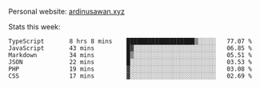 Personal website: [ardinusawan.xyz](https://ardinusawan.xyz)

Stats this week:
<!--START_SECTION:waka-->

```text
TypeScript       8 hrs 8 mins    ███████████████████▒░░░░░   77.07 %
JavaScript       43 mins         █▓░░░░░░░░░░░░░░░░░░░░░░░   06.85 %
Markdown         34 mins         █▒░░░░░░░░░░░░░░░░░░░░░░░   05.51 %
JSON             22 mins         █░░░░░░░░░░░░░░░░░░░░░░░░   03.53 %
PHP              19 mins         ▓░░░░░░░░░░░░░░░░░░░░░░░░   03.08 %
CSS              17 mins         ▓░░░░░░░░░░░░░░░░░░░░░░░░   02.69 %
```

<!--END_SECTION:waka-->
